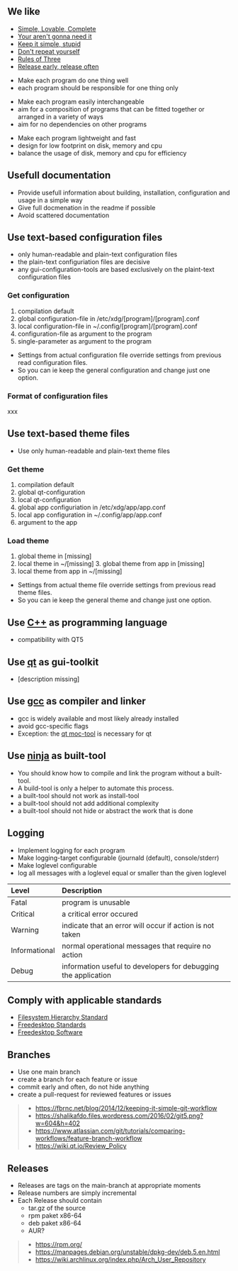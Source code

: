 ## We like

- [Simple, Lovable, Complete](https://blog.asmartbear.com/slc.html)
- [Your aren't gonna need it](https://en.wikipedia.org/wiki/You_aren%27t_gonna_need_it)
- [Keep it simple, stupid](https://en.wikipedia.org/wiki/KISS_principle)
- [Don't repeat yourself](https://en.wikipedia.org/wiki/Don%27t_repeat_yourself)
- [Rules of Three](https://en.wikipedia.org/wiki/Rule_of_three_(computer_programming))
- [Release early, release often](https://en.wikipedia.org/wiki/Release_early,_release_often)




+ Make each program do one thing well
+ each program should be responsible for one thing only



* Make each program easily interchangeable
* aim for a composition of programs that can be fitted together or arranged in a variety of ways
* aim for no dependencies on other programs



- Make each program lightweight and fast
- design for low footprint on disk, memory and cpu
- balance the usage of disk, memory and cpu for efficiency


## Usefull documentation

- Provide usefull information about building, installation, configuration and usage in a
simple way
- Give full docmenation in the readme if possible
- Avoid scattered documentation


## Use text-based configuration files

- only human-readable and plain-text configuration files
- the plain-text configuriation files are decisive
- any gui-configuration-tools are based exclusively on the plaint-text configuration files


### Get configuration

1. compilation default
2. global configuration-file in /etc/xdg/[program]/[program].conf
3. local configuration-file in ~/.config/[program]/[program].conf
4. configuration-file as argument to the program
5. single-parameter as argument to the program

- Settings from actual configuration file override settings from previous read configuration files.
- So you can ie keep the general configuration and change just one option.


### Format of configuration files

xxx


## Use text-based theme files

- Use only human-readable and plain-text theme files

### Get theme
1. compilation default
2. global qt-configuration
3. local qt-configuration
4. global app configuriation in /etc/xdg/app/app.conf
5. local app configuration in ~/.config/app/app.conf
6. argument to the app

### Load theme
1. global theme in [missing]
2. local theme in ~/[missing]
3. global theme from app in [missing]
4. local theme from app in ~/[missing]

- Settings from actual theme file override settings from previous read theme files.
- So you can ie keep the general theme and change just one option.


## Use [C++](https://isocpp.org/) as programming language

- compatibility with QT5


## Use [qt](https://www.qt.io/) as gui-toolkit

- [description missing]


## Use [gcc](https://gcc.gnu.org/) as compiler and linker

- gcc is widely available and most likely already installed
- avoid gcc-specific flags
- Exception: the [qt moc-tool](https://doc.qt.io/qt-5/moc.html) is necessary for qt


## Use [ninja](https://ninja-build.org/) as built-tool

- You should know how to compile and link the program without a built-tool.
- A build-tool is only a helper to automate this process.
- a built-tool should not work as install-tool
- a built-tool should not add additional complexity
- a built-tool should not hide or abstract the work that is done


## Logging

- Implement logging for each program
- Make logging-target configurable (journald (default), console/stderr)
- Make loglevel configurable
- log all messages with a loglevel equal or smaller than the given loglevel  

| Level         | Description |
|:--------------|:------------|
| Fatal         | program is unusable |
| Critical      | a critical error occured |
| Warning       | indicate that an error will occur if action is not taken |
| Informational | normal operational messages that require no action |
| Debug         | information useful to developers for debugging the application |


## Comply with applicable standards

- [Filesystem Hierarchy Standard](https://en.m.wikipedia.org/wiki/Filesystem_Hierarchy_Standard)
- [Freedesktop Standards](https://www.freedesktop.org/wiki/Specifications/)
- [Freedesktop Software](https://www.freedesktop.org/wiki/Software/)


## Branches 

- Use one main branch
- create a branch for each feature or issue
- commit early and often, do not hide anything
- create a pull-request for reviewed features or issues


> - https://fbrnc.net/blog/2014/12/keeping-it-simple-git-workflow
> - https://shalikafdo.files.wordpress.com/2016/02/git5.png?w=604&h=402
> - https://www.atlassian.com/git/tutorials/comparing-workflows/feature-branch-workflow
> - https://wiki.qt.io/Review_Policy


## Releases

- Releases are tags on the main-branch at appropriate moments
- Release numbers are simply incremental
- Each Release should contain
  - tar.gz of the source
  - rpm paket x86-64
  - deb paket x86-64
  - AUR?
  
  
>   - https://rpm.org/
>   - https://manpages.debian.org/unstable/dpkg-dev/deb.5.en.html
>   - https://wiki.archlinux.org/index.php/Arch_User_Repository
  
